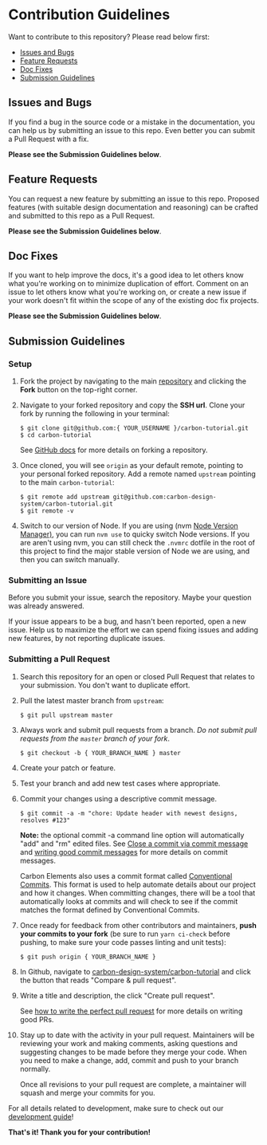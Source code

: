 # Contribution Guidelines

Want to contribute to this repository? Please read below first:

-   [Issues and Bugs](#issues-and-bugs)
-   [Feature Requests](#feature-requests)
-   [Doc Fixes](#doc-fixes)
-   [Submission Guidelines](#submission-guidelines)

## Issues and Bugs

If you find a bug in the source code or a mistake in the documentation, you can help us by
submitting an issue to this repo. Even better you can submit a Pull Request with a fix.

**Please see the Submission Guidelines below**.

## Feature Requests

You can request a new feature by submitting an issue to this repo. Proposed features (with suitable design documentation and reasoning) can be crafted and submitted to this repo as a Pull Request.

**Please see the Submission Guidelines below**.

## Doc Fixes

If you want to help improve the docs, it's a good idea to let others know what you're working on to minimize duplication of effort. Comment on an issue to let others know what you're working on, or create a new issue if your work doesn't fit within the scope of any of the existing doc fix projects.

**Please see the Submission Guidelines below**.

## Submission Guidelines

### Setup

1. Fork the project by navigating to the main [repository](https://github.com/carbon-design-system/carbon-tutorial) and clicking the **Fork** button on the top-right corner.

2. Navigate to your forked repository and copy the **SSH url**. Clone your fork by running the following in your terminal:

    ```
    $ git clone git@github.com:{ YOUR_USERNAME }/carbon-tutorial.git
    $ cd carbon-tutorial
    ```

    See [GitHub docs](https://help.github.com/articles/fork-a-repo/) for more details on forking a repository.

3. Once cloned, you will see `origin` as your default remote, pointing to your personal forked repository. Add a remote named `upstream` pointing to the main `carbon-tutorial`:

    ```
    $ git remote add upstream git@github.com:carbon-design-system/carbon-tutorial.git
    $ git remote -v
    ```

4. Switch to our version of Node. If you are using (nvm [Node Version Manager)](https://github.com/creationix/nvm), you can run `nvm use` to quicky switch Node versions. If you are aren't using nvm, you can still check the `.nvmrc` dotfile in the root of this project to find the major stable version of Node we are using, and then you can switch manually.

### Submitting an Issue

Before you submit your issue, search the repository. Maybe your question was already answered.

If your issue appears to be a bug, and hasn't been reported, open a new issue. Help us to maximize the effort we can spend fixing issues and adding new features, by not reporting duplicate issues.

### Submitting a Pull Request

1. Search this repository for an open or closed Pull Request that relates to your submission. You don't want to duplicate effort.

2. Pull the latest master branch from `upstream`:

    ```
    $ git pull upstream master
    ```

3. Always work and submit pull requests from a branch. _Do not submit pull requests from the `master` branch of your fork_.

    ```
    $ git checkout -b { YOUR_BRANCH_NAME } master
    ```

4. Create your patch or feature.

5. Test your branch and add new test cases where appropriate.

6. Commit your changes using a descriptive commit message.

    ```
    $ git commit -a -m "chore: Update header with newest designs, resolves #123"
    ```

    **Note:** the optional commit -a command line option will automatically "add" and "rm" edited files. See [Close a commit via commit message](https://help.github.com/articles/closing-issues-via-commit-messages/) and [writing good commit messages](https://github.com/erlang/otp/wiki/Writing-good-commit-messages) for more details on commit messages.

    Carbon Elements also uses a commit format called [Conventional Commits](https://www.conventionalcommits.org). This format is used to help automate details about our project and how it changes. When committing changes, there will be a tool that automatically looks at commits and will check to see if the commit matches the format defined by Conventional Commits.

7. Once ready for feedback from other contributors and maintainers, **push your commits to your fork** (be sure to run `yarn ci-check` before pushing, to make sure your code passes linting and unit tests):

    ```
    $ git push origin { YOUR_BRANCH_NAME }
    ```

8. In Github, navigate to [carbon-design-system/carbon-tutorial](https://github.com/carbon-design-system/carbon-tutorial) and click the button that reads "Compare & pull request".

9. Write a title and description, the click "Create pull request".

    See [how to write the perfect pull request](https://github.com/blog/1943-how-to-write-the-perfect-pull-request) for more details on writing good PRs.

10. Stay up to date with the activity in your pull request. Maintainers will be reviewing your work and making comments, asking questions and suggesting changes to be made before they merge your code. When you need to make a change, add, commit and push to your branch normally.

    Once all revisions to your pull request are complete, a maintainer will squash and merge your commits for you.

For all details related to development, make sure to check out our [development
guide](/docs/developing.md)!

**That's it! Thank you for your contribution!**
